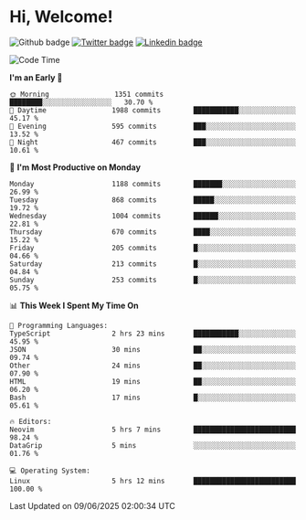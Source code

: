   # Hi, Welcome!
  ![Github badge](https://img.shields.io/github/followers/kraken-afk.svg?style=social&label=Follow&maxAge=2592000)
  [![Twitter badge](https://img.shields.io/badge/-Twitter-00acee?style=flat-square&logo=Twitter&logoColor=white)](https://twitter.com/trshppl)
  [![Linkedin badge](https://img.shields.io/badge/LinkedIn-0077B5?style=flat-square&logo=linkedin&logoColor=white)](https://www.linkedin.com/in/noveanrer)
<!--START_SECTION:waka-->
![Code Time](http://img.shields.io/badge/Code%20Time-997%20hrs%2030%20mins-blue)

**I'm an Early 🐤** 

```text
🌞 Morning                1351 commits        ████████░░░░░░░░░░░░░░░░░   30.70 % 
🌆 Daytime                1988 commits        ███████████░░░░░░░░░░░░░░   45.17 % 
🌃 Evening                595 commits         ███░░░░░░░░░░░░░░░░░░░░░░   13.52 % 
🌙 Night                  467 commits         ███░░░░░░░░░░░░░░░░░░░░░░   10.61 % 
```
📅 **I'm Most Productive on Monday** 

```text
Monday                   1188 commits        ███████░░░░░░░░░░░░░░░░░░   26.99 % 
Tuesday                  868 commits         █████░░░░░░░░░░░░░░░░░░░░   19.72 % 
Wednesday                1004 commits        ██████░░░░░░░░░░░░░░░░░░░   22.81 % 
Thursday                 670 commits         ████░░░░░░░░░░░░░░░░░░░░░   15.22 % 
Friday                   205 commits         █░░░░░░░░░░░░░░░░░░░░░░░░   04.66 % 
Saturday                 213 commits         █░░░░░░░░░░░░░░░░░░░░░░░░   04.84 % 
Sunday                   253 commits         █░░░░░░░░░░░░░░░░░░░░░░░░   05.75 % 
```


📊 **This Week I Spent My Time On** 

```text
💬 Programming Languages: 
TypeScript               2 hrs 23 mins       ███████████░░░░░░░░░░░░░░   45.95 % 
JSON                     30 mins             ██░░░░░░░░░░░░░░░░░░░░░░░   09.74 % 
Other                    24 mins             ██░░░░░░░░░░░░░░░░░░░░░░░   07.90 % 
HTML                     19 mins             ██░░░░░░░░░░░░░░░░░░░░░░░   06.20 % 
Bash                     17 mins             █░░░░░░░░░░░░░░░░░░░░░░░░   05.61 % 

🔥 Editors: 
Neovim                   5 hrs 7 mins        █████████████████████████   98.24 % 
DataGrip                 5 mins              ░░░░░░░░░░░░░░░░░░░░░░░░░   01.76 % 

💻 Operating System: 
Linux                    5 hrs 12 mins       █████████████████████████   100.00 % 
```


 Last Updated on 09/06/2025 02:00:34 UTC
<!--END_SECTION:waka-->